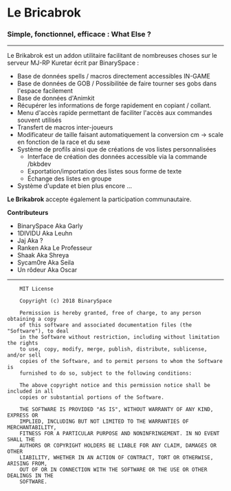 # Le Bricabrok
### Simple, fonctionnel, efficace : What Else ?

---
Le Brikabrok est un addon utilitaire facilitant de nombreuses choses sur le serveur MJ-RP Kuretar écrit par BinarySpace : 


* Base de données spells / macros directement accessibles IN-GAME
* Base de données de GOB / Possibilitée de faire tourner ses gobs dans l'espace facilement
* Base de données d'Animkit
* Récupérer les informations de forge rapidement en copiant / collant.
* Menu d'accès rapide permettant de faciliter l'accès aux commandes souvent utilisés
* Transfert de macros inter-joueurs
* Modificateur de taille faisant automatiquement la conversion cm -> scale en fonction de la race et du sexe
* Système de profils ainsi que de créations de vos listes personnalisées
  - Interface de création des données accessible via la commande /bkbdev
  - Exportation/importation des listes sous forme de texte
  - Échange des listes en groupe
* Système d'update et bien plus encore ...

**Le Brikabrok** accepte également la participation communautaire.

**Contributeurs**

* BinarySpace Aka Garly 
* 1DIVIDU Aka Leuhn
* Jaj Aka ?
* Ranken Aka Le Professeur
* Shaak Aka Shreya
* Sycam0re Aka Seila 
* Un rôdeur Aka Oscar 



---
```
    MIT License

    Copyright (c) 2018 BinarySpace

    Permission is hereby granted, free of charge, to any person obtaining a copy
    of this software and associated documentation files (the "Software"), to deal
    in the Software without restriction, including without limitation the rights
    to use, copy, modify, merge, publish, distribute, sublicense, and/or sell
    copies of the Software, and to permit persons to whom the Software is
    furnished to do so, subject to the following conditions:

    The above copyright notice and this permission notice shall be included in all
    copies or substantial portions of the Software.

    THE SOFTWARE IS PROVIDED "AS IS", WITHOUT WARRANTY OF ANY KIND, EXPRESS OR
    IMPLIED, INCLUDING BUT NOT LIMITED TO THE WARRANTIES OF MERCHANTABILITY,
    FITNESS FOR A PARTICULAR PURPOSE AND NONINFRINGEMENT. IN NO EVENT SHALL THE
    AUTHORS OR COPYRIGHT HOLDERS BE LIABLE FOR ANY CLAIM, DAMAGES OR OTHER
    LIABILITY, WHETHER IN AN ACTION OF CONTRACT, TORT OR OTHERWISE, ARISING FROM,
    OUT OF OR IN CONNECTION WITH THE SOFTWARE OR THE USE OR OTHER DEALINGS IN THE
    SOFTWARE.
```